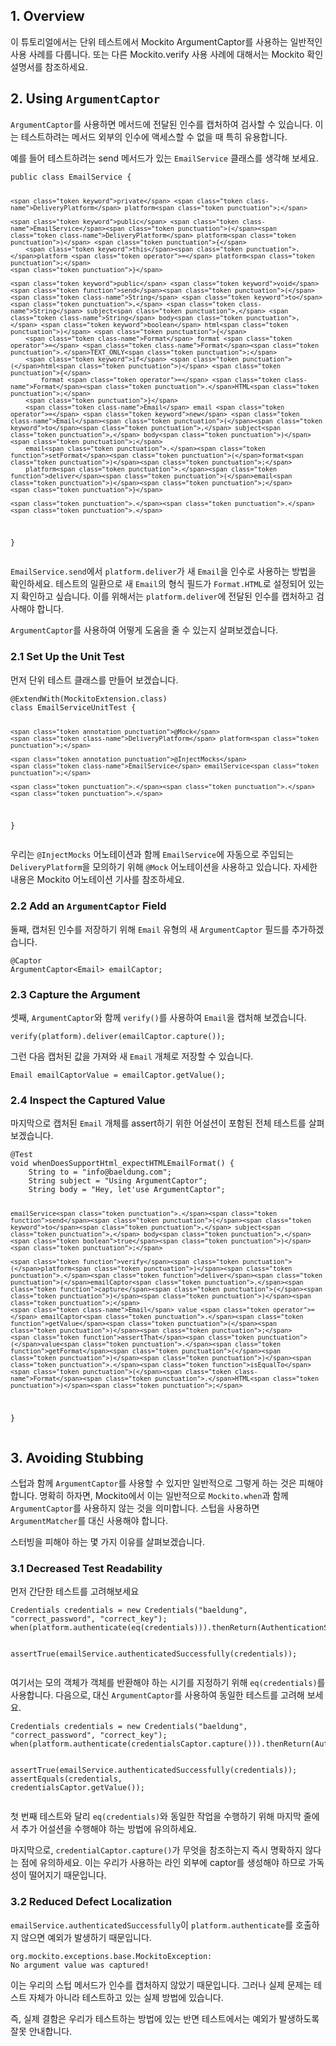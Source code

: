 <h2 id="1-overview">1. Overview</h2>
<p>이 튜토리얼에서는 단위 테스트에서 Mockito ArgumentCaptor를 사용하는 일반적인 사용 사례를 다룹니다. 또는 다른 Mockito.verify 사용 사례에 대해서는 Mockito 확인 설명서를 참조하세요.</p>
<h2 id="2-using-argumentcaptor">2. Using <code>ArgumentCaptor</code></h2>
<p><code>ArgumentCaptor</code>를 사용하면 메서드에 전달된 인수를 캡처하여 검사할 수 있습니다. 이는 테스트하려는 메서드 외부의 인수에 액세스할 수 없을 때 특히 유용합니다.</p>
<p>예를 들어 테스트하려는 send 메서드가 있는 <code>EmailService</code> 클래스를 생각해 보세요.</p>
<pre><code class="language-java"><span class="token keyword">public</span> <span class="token keyword">class</span> <span class="token class-name">EmailService</span> <span class="token punctuation">{</span>

    <span class="token keyword">private</span> <span class="token class-name">DeliveryPlatform</span> platform<span class="token punctuation">;</span>

    <span class="token keyword">public</span> <span class="token class-name">EmailService</span><span class="token punctuation">(</span><span class="token class-name">DeliveryPlatform</span> platform<span class="token punctuation">)</span> <span class="token punctuation">{</span>
        <span class="token keyword">this</span><span class="token punctuation">.</span>platform <span class="token operator">=</span> platform<span class="token punctuation">;</span>
    <span class="token punctuation">}</span>

    <span class="token keyword">public</span> <span class="token keyword">void</span> <span class="token function">send</span><span class="token punctuation">(</span><span class="token class-name">String</span> <span class="token keyword">to</span><span class="token punctuation">,</span> <span class="token class-name">String</span> subject<span class="token punctuation">,</span> <span class="token class-name">String</span> body<span class="token punctuation">,</span> <span class="token keyword">boolean</span> html<span class="token punctuation">)</span> <span class="token punctuation">{</span>
        <span class="token class-name">Format</span> format <span class="token operator">=</span> <span class="token class-name">Format</span><span class="token punctuation">.</span>TEXT_ONLY<span class="token punctuation">;</span>
        <span class="token keyword">if</span> <span class="token punctuation">(</span>html<span class="token punctuation">)</span> <span class="token punctuation">{</span>
            format <span class="token operator">=</span> <span class="token class-name">Format</span><span class="token punctuation">.</span>HTML<span class="token punctuation">;</span>
        <span class="token punctuation">}</span>
        <span class="token class-name">Email</span> email <span class="token operator">=</span> <span class="token keyword">new</span> <span class="token class-name">Email</span><span class="token punctuation">(</span><span class="token keyword">to</span><span class="token punctuation">,</span> subject<span class="token punctuation">,</span> body<span class="token punctuation">)</span><span class="token punctuation">;</span>
        email<span class="token punctuation">.</span><span class="token function">setFormat</span><span class="token punctuation">(</span>format<span class="token punctuation">)</span><span class="token punctuation">;</span>
        platform<span class="token punctuation">.</span><span class="token function">deliver</span><span class="token punctuation">(</span>email<span class="token punctuation">)</span><span class="token punctuation">;</span>
    <span class="token punctuation">}</span>

    <span class="token punctuation">.</span><span class="token punctuation">.</span><span class="token punctuation">.</span>
<span class="token punctuation">}</span></code></pre>
<p><code>EmailService.send</code>에서 <code>platform.deliver</code>가 새 <code>Email</code>을 인수로 사용하는 방법을 확인하세요. 테스트의 일환으로 새 <code>Email</code>의 형식 필드가 <code>Format.HTML</code>로 설정되어 있는지 확인하고 싶습니다. 이를 위해서는 <code>platform.deliver</code>에 전달된 인수를 캡처하고 검사해야 합니다.</p>
<p><code>ArgumentCaptor</code>를 사용하여 어떻게 도움을 줄 수 있는지 살펴보겠습니다.</p>
<h3 id="21-set-up-the-unit-test">2.1 Set Up the Unit Test</h3>
<p>먼저 단위 테스트 클래스를 만들어 보겠습니다.</p>
<pre><code class="language-java"><span class="token annotation punctuation">@ExtendWith</span><span class="token punctuation">(</span><span class="token class-name">MockitoExtension</span><span class="token punctuation">.</span><span class="token keyword">class</span><span class="token punctuation">)</span>
<span class="token keyword">class</span> <span class="token class-name">EmailServiceUnitTest</span> <span class="token punctuation">{</span>

    <span class="token annotation punctuation">@Mock</span>
    <span class="token class-name">DeliveryPlatform</span> platform<span class="token punctuation">;</span>

    <span class="token annotation punctuation">@InjectMocks</span>
    <span class="token class-name">EmailService</span> emailService<span class="token punctuation">;</span>
  
    <span class="token punctuation">.</span><span class="token punctuation">.</span><span class="token punctuation">.</span>
<span class="token punctuation">}</span></code></pre>
<p>우리는 <code>@InjectMocks</code> 어노테이션과 함께 <code>EmailService</code>에 자동으로 주입되는 <code>DeliveryPlatform</code>을 모의하기 위해 <code>@Mock</code> 어노테이션을 사용하고 있습니다. 자세한 내용은 Mockito 어노테이션 기사를 참조하세요.</p>
<h3 id="22-add-an-argumentcaptor-field">2.2 Add an <code>ArgumentCaptor</code> Field</h3>
<p>둘째, 캡처된 인수를 저장하기 위해 <code>Email</code> 유형의 새 <code>ArgumentCaptor</code> 필드를 추가하겠습니다.</p>
<pre><code class="language-java"><span class="token annotation punctuation">@Captor</span>
<span class="token class-name">ArgumentCaptor</span><span class="token generics"><span class="token punctuation">&lt;</span><span class="token class-name">Email</span><span class="token punctuation">&gt;</span></span> emailCaptor<span class="token punctuation">;</span></code></pre>
<h3 id="23-capture-the-argument">2.3 Capture the Argument</h3>
<p>셋째, <code>ArgumentCaptor</code>와 함께 <code>verify()</code>를 사용하여 <code>Email</code>을 캡처해 보겠습니다.</p>
<pre><code class="language-java"><span class="token function">verify</span><span class="token punctuation">(</span>platform<span class="token punctuation">)</span><span class="token punctuation">.</span><span class="token function">deliver</span><span class="token punctuation">(</span>emailCaptor<span class="token punctuation">.</span><span class="token function">capture</span><span class="token punctuation">(</span><span class="token punctuation">)</span><span class="token punctuation">)</span><span class="token punctuation">;</span></code></pre>
<p>그런 다음 캡처된 값을 가져와 새 <code>Email</code> 개체로 저장할 수 있습니다.</p>
<pre><code class="language-java"><span class="token class-name">Email</span> emailCaptorValue <span class="token operator">=</span> emailCaptor<span class="token punctuation">.</span><span class="token function">getValue</span><span class="token punctuation">(</span><span class="token punctuation">)</span><span class="token punctuation">;</span></code></pre>
<h3 id="24--inspect-the-captured-value">2.4  Inspect the Captured Value</h3>
<p>마지막으로 캡처된 <code>Email</code> 개체를 assert하기 위한 어설션이 포함된 전체 테스트를 살펴보겠습니다.</p>
<pre><code class="language-java"><span class="token annotation punctuation">@Test</span>
<span class="token keyword">void</span> <span class="token function">whenDoesSupportHtml_expectHTMLEmailFormat</span><span class="token punctuation">(</span><span class="token punctuation">)</span> <span class="token punctuation">{</span>
    <span class="token class-name">String</span> <span class="token keyword">to</span> <span class="token operator">=</span> <span class="token string">"info@baeldung.com"</span><span class="token punctuation">;</span>
    <span class="token class-name">String</span> subject <span class="token operator">=</span> <span class="token string">"Using ArgumentCaptor"</span><span class="token punctuation">;</span>
    <span class="token class-name">String</span> body <span class="token operator">=</span> <span class="token string">"Hey, let'use ArgumentCaptor"</span><span class="token punctuation">;</span>

    emailService<span class="token punctuation">.</span><span class="token function">send</span><span class="token punctuation">(</span><span class="token keyword">to</span><span class="token punctuation">,</span> subject<span class="token punctuation">,</span> body<span class="token punctuation">,</span> <span class="token boolean">true</span><span class="token punctuation">)</span><span class="token punctuation">;</span>

    <span class="token function">verify</span><span class="token punctuation">(</span>platform<span class="token punctuation">)</span><span class="token punctuation">.</span><span class="token function">deliver</span><span class="token punctuation">(</span>emailCaptor<span class="token punctuation">.</span><span class="token function">capture</span><span class="token punctuation">(</span><span class="token punctuation">)</span><span class="token punctuation">)</span><span class="token punctuation">;</span>
    <span class="token class-name">Email</span> value <span class="token operator">=</span> emailCaptor<span class="token punctuation">.</span><span class="token function">getValue</span><span class="token punctuation">(</span><span class="token punctuation">)</span><span class="token punctuation">;</span>
    <span class="token function">assertThat</span><span class="token punctuation">(</span>value<span class="token punctuation">.</span><span class="token function">getFormat</span><span class="token punctuation">(</span><span class="token punctuation">)</span><span class="token punctuation">)</span><span class="token punctuation">.</span><span class="token function">isEqualTo</span><span class="token punctuation">(</span><span class="token class-name">Format</span><span class="token punctuation">.</span>HTML<span class="token punctuation">)</span><span class="token punctuation">;</span>
<span class="token punctuation">}</span></code></pre>
<h2 id="3-avoiding-stubbing">3. Avoiding Stubbing</h2>
<p>스텁과 함께 <code>ArgumentCaptor</code>를 사용할 수 있지만 일반적으로 그렇게 하는 것은 피해야 합니다. 명확히 하자면, Mockito에서 이는 일반적으로 <code>Mockito.when</code>과 함께 <code>ArgumentCaptor</code>를 사용하지 않는 것을 의미합니다. 스텁을 사용하면 <code>ArgumentMatcher</code>를 대신 사용해야 합니다.</p>
<p>스터빙을 피해야 하는 몇 가지 이유를 살펴보겠습니다.</p>
<h3 id="31-decreased-test-readability">3.1 Decreased Test Readability</h3>
<p>먼저 간단한 테스트를 고려해보세요</p>
<pre><code class="language-java"><span class="token class-name">Credentials</span> credentials <span class="token operator">=</span> <span class="token keyword">new</span> <span class="token class-name">Credentials</span><span class="token punctuation">(</span><span class="token string">"baeldung"</span><span class="token punctuation">,</span> <span class="token string">"correct_password"</span><span class="token punctuation">,</span> <span class="token string">"correct_key"</span><span class="token punctuation">)</span><span class="token punctuation">;</span>
<span class="token function">when</span><span class="token punctuation">(</span>platform<span class="token punctuation">.</span><span class="token function">authenticate</span><span class="token punctuation">(</span><span class="token function">eq</span><span class="token punctuation">(</span>credentials<span class="token punctuation">)</span><span class="token punctuation">)</span><span class="token punctuation">)</span><span class="token punctuation">.</span><span class="token function">thenReturn</span><span class="token punctuation">(</span><span class="token class-name">AuthenticationStatus</span><span class="token punctuation">.</span>AUTHENTICATED<span class="token punctuation">)</span><span class="token punctuation">;</span>

<span class="token function">assertTrue</span><span class="token punctuation">(</span>emailService<span class="token punctuation">.</span><span class="token function">authenticatedSuccessfully</span><span class="token punctuation">(</span>credentials<span class="token punctuation">)</span><span class="token punctuation">)</span><span class="token punctuation">;</span></code></pre>
<p>여기서는 모의 객체가 객체를 반환해야 하는 시기를 지정하기 위해 <code>eq(credentials)</code>를 사용합니다. 다음으로, 대신 <code>ArgumentCaptor</code>를 사용하여 동일한 테스트를 고려해 보세요.</p>
<pre><code class="language-java"><span class="token class-name">Credentials</span> credentials <span class="token operator">=</span> <span class="token keyword">new</span> <span class="token class-name">Credentials</span><span class="token punctuation">(</span><span class="token string">"baeldung"</span><span class="token punctuation">,</span> <span class="token string">"correct_password"</span><span class="token punctuation">,</span> <span class="token string">"correct_key"</span><span class="token punctuation">)</span><span class="token punctuation">;</span>
<span class="token function">when</span><span class="token punctuation">(</span>platform<span class="token punctuation">.</span><span class="token function">authenticate</span><span class="token punctuation">(</span>credentialsCaptor<span class="token punctuation">.</span><span class="token function">capture</span><span class="token punctuation">(</span><span class="token punctuation">)</span><span class="token punctuation">)</span><span class="token punctuation">)</span><span class="token punctuation">.</span><span class="token function">thenReturn</span><span class="token punctuation">(</span><span class="token class-name">AuthenticationStatus</span><span class="token punctuation">.</span>AUTHENTICATED<span class="token punctuation">)</span><span class="token punctuation">;</span>

<span class="token function">assertTrue</span><span class="token punctuation">(</span>emailService<span class="token punctuation">.</span><span class="token function">authenticatedSuccessfully</span><span class="token punctuation">(</span>credentials<span class="token punctuation">)</span><span class="token punctuation">)</span><span class="token punctuation">;</span>
<span class="token function">assertEquals</span><span class="token punctuation">(</span>credentials<span class="token punctuation">,</span> credentialsCaptor<span class="token punctuation">.</span><span class="token function">getValue</span><span class="token punctuation">(</span><span class="token punctuation">)</span><span class="token punctuation">)</span><span class="token punctuation">;</span></code></pre>
<p>첫 번째 테스트와 달리 <code>eq(credentials)</code>와 동일한 작업을 수행하기 위해 마지막 줄에서 추가 어설션을 수행해야 하는 방법에 유의하세요.</p>
<p>마지막으로, <code>credentialCaptor.capture()</code>가 무엇을 참조하는지 즉시 명확하지 않다는 점에 유의하세요. 이는 우리가 사용하는 라인 외부에 captor를 생성해야 하므로 가독성이 떨어지기 때문입니다.</p>
<h3 id="32-reduced-defect-localization">3.2 Reduced Defect Localization</h3>
<p><code>emailService.authenticatedSuccessfully</code>이 <code>platform.authenticate</code>를 호출하지 않으면 예외가 발생하기 때문입니다.</p>
<pre><code class="language-java">org<span class="token punctuation">.</span>mockito<span class="token punctuation">.</span>exceptions<span class="token punctuation">.</span>base<span class="token punctuation">.</span><span class="token class-name">MockitoException</span><span class="token operator">:</span> 
<span class="token class-name">No</span> argument value was captured<span class="token operator">!</span></code></pre>
<p>이는 우리의 스텁 메서드가 인수를 캡처하지 않았기 때문입니다. 그러나 실제 문제는 테스트 자체가 아니라 테스트하고 있는 실제 방법에 있습니다.</p>
<p>즉, 실제 결함은 우리가 테스트하는 방법에 있는 반면 테스트에서는 예외가 발생하도록 잘못 안내합니다.</p>